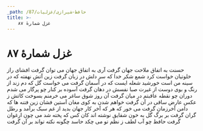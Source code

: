 ```yaml
---
_path: /حافظ-شیرازی/غزلیات/87
title: >-
    غزل شمارهٔ ۸۷
---
```

# غزل شمارهٔ ۸۷

حسنت به اتفاق ملاحت جهان گرفت
آری به اتفاق جهان می توان گرفت
افشای راز خلوتیان خواست کرد شمع
شکر خدا که سر دلش در زبان گرفت
زین آتش نهفته که در سینه من است
خورشید شعله ایست که در آسمان گرفت
می خواست گل که دم زند از رنگ و بوی دوست
از غیرت صبا نفسش در دهان گرفت
آسوده بر کنار چو پرگار می شدم
دوران چو نقطه عاقبتم در میان گرفت
آن روز شوق  ساغر  می خرمنم بسوخت
کاتش ز عکس عارض ساقی در آن گرفت
خواهم شدن به کوی مغان آستین فشان
زین فتنه ها که دامن آخرزمان گرفت
می خور که هر که آخر کار جهان بدید
از غم سبک برآمد و رطل گران گرفت
بر برگ گل به خون شقایق نوشته اند
کان کس که پخته شد می چون ارغوان گرفت
حافظ چو آب لطف ز نظم تو می چکد
حاسد چگونه نکته تواند بر آن گرفت
